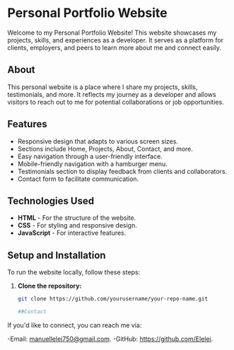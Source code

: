 # Personal Portfolio Website

Welcome to my Personal Portfolio Website! This website showcases my projects, skills, and experiences as a developer. It serves as a platform for clients, employers, and peers to learn more about me and connect easily.

## About

This personal website is a place where I share my projects, skills, testimonials, and more. It reflects my journey as a developer and allows visitors to reach out to me for potential collaborations or job opportunities.

## Features

- Responsive design that adapts to various screen sizes.
- Sections include Home, Projects, About, Contact, and more.
- Easy navigation through a user-friendly interface.
- Mobile-friendly navigation with a hamburger menu.
- Testimonials section to display feedback from clients and collaborators.
- Contact form to facilitate communication.

## Technologies Used

- **HTML** - For the structure of the website.
- **CSS** - For styling and responsive design.
- **JavaScript** - For interactive features.

## Setup and Installation

To run the website locally, follow these steps:

1. **Clone the repository:**
   ```bash
   git clone https://github.com/yourusername/your-repo-name.git

   ##Contact
If you'd like to connect, you can reach me via:

-Email: manuellelei750@gmail.com.
-GitHub: https://github.com/Elelei.

